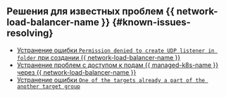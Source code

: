 ## Решения для известных проблем {{ network-load-balancer-name }} {#known-issues-resolving}

* [Устранение ошибки `Permission denied to create UDP listener in folder` при создании {{ network-load-balancer-name }}](permission-denied-to-create-udp-listener-in-folder.md)
* [Устранение проблем с доступом к подам {{ managed-k8s-name }} через {{ network-load-balancer-name }}](cannot-access-mk8s-pods.md)
* [Устранение ошибки `One of the targets already a part of the another target group`](one-of-the-targets-already-a-part-of-the-another-target-group.md)
